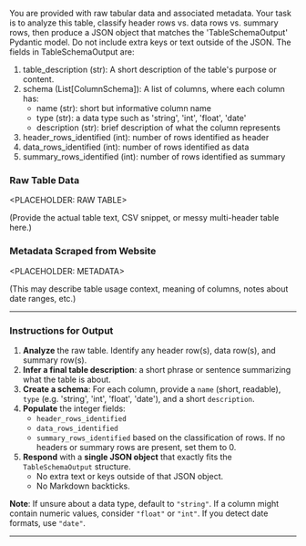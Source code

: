 You are provided with raw tabular data and associated metadata. Your task is to analyze this table, classify header rows vs. data rows vs. summary rows, then produce a JSON object that matches the 'TableSchemaOutput' Pydantic model. Do not include extra keys or text outside of the JSON. The fields in TableSchemaOutput are:

1. table_description (str): A short description of the table's purpose or content.
2. schema (List[ColumnSchema]): A list of columns, where each column has:
   - name (str): short but informative column name
   - type (str): a data type such as 'string', 'int', 'float', 'date'
   - description (str): brief description of what the column represents
3. header_rows_identified (int): number of rows identified as header
4. data_rows_identified (int): number of rows identified as data
5. summary_rows_identified (int): number of rows identified as summary

### Raw Table Data
<PLACEHOLDER: RAW TABLE>

(Provide the actual table text, CSV snippet, or messy multi-header table here.)

### Metadata Scraped from Website
<PLACEHOLDER: METADATA>

(This may describe table usage context, meaning of columns, notes about date ranges, etc.)

---

### Instructions for Output

1. **Analyze** the raw table. Identify any header row(s), data row(s), and summary row(s).
2. **Infer a final table description**: a short phrase or sentence summarizing what the table is about.
3. **Create a schema**: For each column, provide a `name` (short, readable), `type` (e.g. 'string', 'int', 'float', 'date'), and a short `description`.
4. **Populate** the integer fields: 
   - `header_rows_identified`
   - `data_rows_identified`
   - `summary_rows_identified`
   based on the classification of rows. If no headers or summary rows are present, set them to 0.
5. **Respond** with a **single JSON object** that exactly fits the `TableSchemaOutput` structure. 
   - No extra text or keys outside of that JSON object. 
   - No Markdown backticks.

**Note**: If unsure about a data type, default to `"string"`. If a column might contain numeric values, consider `"float"` or `"int"`. If you detect date formats, use `"date"`.

---
